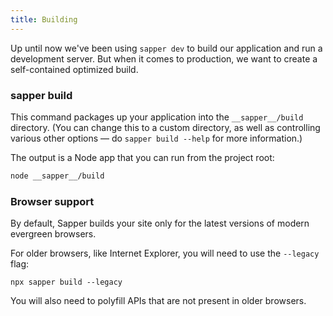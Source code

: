 ```yaml
---
title: Building
---
```


Up until now we've been using `sapper dev` to build our application and run a development server. But when it comes to production, we want to create a self-contained optimized build.

### sapper build

This command packages up your application into the `__sapper__/build` directory. (You can change this to a custom directory, as well as controlling various other options — do `sapper build --help` for more information.)

The output is a Node app that you can run from the project root:

```bash
node __sapper__/build
```

### Browser support

By default, Sapper builds your site only for the latest versions of modern evergreen browsers.

For older browsers, like Internet Explorer, you will need to use the `--legacy` flag:

```
npx sapper build --legacy
```

You will also need to polyfill APIs that are not present in older browsers.
